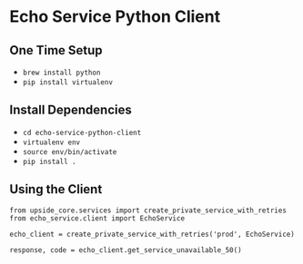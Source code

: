 Echo Service Python Client
==========================

One Time Setup
--------------
* `brew install python`
* `pip install virtualenv`


Install Dependencies
--------------------
* `cd echo-service-python-client`
* `virtualenv env`
* `source env/bin/activate`
* `pip install .`

Using the Client
----------------
```
from upside_core.services import create_private_service_with_retries
from echo_service.client import EchoService

echo_client = create_private_service_with_retries('prod', EchoService)

response, code = echo_client.get_service_unavailable_50()
```

